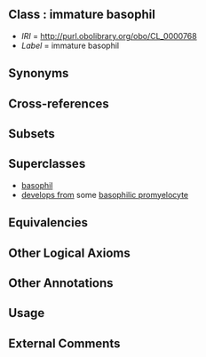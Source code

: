 
## Class : immature basophil

 * *IRI* = http://purl.obolibrary.org/obo/CL_0000768
 * *Label* = immature basophil

## Synonyms


## Cross-references


## Subsets


## Superclasses

 * [basophil](../../CL/67/CL_0000767.md)
 * [develops from](../../RO/02/RO_0002202.md) some [basophilic promyelocyte](../../CL/30/CL_0000830.md)

## Equivalencies


## Other Logical Axioms


## Other Annotations


## Usage


## External Comments

